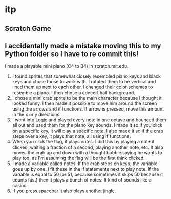 # itp

## Scratch Game
## I accidentally made a mistake moving this to my Python folder so I have to re commit this!

I made a playable mini piano (C4 to B4) in scratch.mit.edu.

1.  I found sprites that somewhat closely resembled piano keys and black keys and chose those to work with. I rotated them to be vertical and lined them up next to each other. I changed their color schemes to resemble a piano. I then chose a concert hall background.
2.  I chose a mini crab sprite to be the main character because I thought it looked funny. I then made it possible to move him around the screen using the arrows and if functions. If arrow is pressed, move this amount in the x or y directions.
3.  I went into Logic and played every note in one octave and bounced them all out and used them for the piano key sounds. I made it so if you click on a specific key, it will play a specific note. I also made it so if the crab steps over a key, it plays that note, all using if functions.
4.  When you click the flag, it plays notes. I did this by playing a note if clicked, waiting a fraction of a second, playing another note, etc. It also moves the crab up and down with a thought bubble saying he wants to play too, as I'm assuming the flag will be the first think clicked.
5.  I made a variable called notes. If the crab steps on keys, the variable goes up by one. I fit these in the if statements next to play note. If the variable is equal to 50 (or 51, because sometimes it skips 50 because it counts fast) then it plays a bunch of notes. It kind of sounds like a casino.
6.  If you press spacebar it also plays another jingle.
